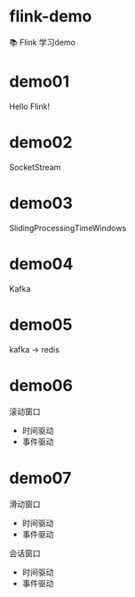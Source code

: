# flink-demo
📚 Flink 学习demo

# demo01
Hello Flink!

# demo02
SocketStream

# demo03 
SlidingProcessingTimeWindows

# demo04
Kafka

# demo05
kafka -> redis

# demo06
滚动窗口
- 时间驱动
- 事件驱动

# demo07
滑动窗口
- 时间驱动
- 事件驱动

会话窗口
- 时间驱动
- 事件驱动
